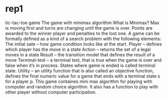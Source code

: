 # rep1
tic-tac-toe game
The game with minimax algorithm
What is Minimax?
Max is moving first and turns are changing until the game is over. Points are awarded to the winner 
player and penalties to the lost one. A game can be formally defined as a kind of a search problem 
with the following elements:
The initial sate – how game condition looks like at the start.
Player – defines which player has the move in a state
Action – returns the set of a legal moves in a state
Result – the transition model that defines the result of a move
Terminal-test – a terminal test, that is true when the game is over and false when it’s in process. 
States where game is ended is called terminal state.
Utility – an utility function that is also called an objective function, defines the final numeric value 
for a game that ends with a terminal state s for a player p.
This game containes mini max algorithm for playing with computer and random choice algorithm. It also has a function to play with other player without computer participation.
